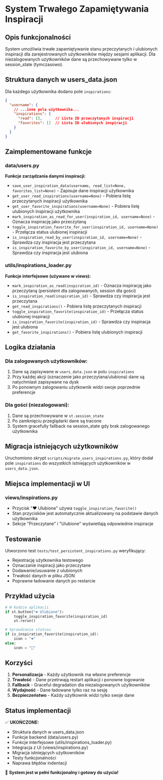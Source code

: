 # System Trwałego Zapamiętywania Inspiracji

## Opis funkcjonalności

System umożliwia trwałe zapamiętywanie stanu przeczytanych i ulubionych inspiracji dla zarejestrowanych użytkowników między sesjami aplikacji. Dla niezalogowanych użytkowników dane są przechowywane tylko w session_state (tymczasowo).

## Struktura danych w users_data.json

Dla każdego użytkownika dodano pole `inspirations`:

```json
{
  "username": {
    // ...inne pola użytkownika...
    "inspirations": {
      "read": [],      // Lista ID przeczytanych inspiracji
      "favorites": []  // Lista ID ulubionych inspiracji
    }
  }
}
```

## Zaimplementowane funkcje

### data/users.py

**Funkcje zarządzania danymi inspiracji:**

- `save_user_inspiration_data(username, read_list=None, favorites_list=None)` - Zapisuje dane inspiracji użytkownika
- `get_user_read_inspirations(username=None)` - Pobiera listę przeczytanych inspiracji użytkownika  
- `get_user_favorite_inspirations(username=None)` - Pobiera listę ulubionych inspiracji użytkownika
- `mark_inspiration_as_read_for_user(inspiration_id, username=None)` - Oznacza inspirację jako przeczytaną
- `toggle_inspiration_favorite_for_user(inspiration_id, username=None)` - Przełącza status ulubionej inspiracji
- `is_inspiration_read_by_user(inspiration_id, username=None)` - Sprawdza czy inspiracja jest przeczytana
- `is_inspiration_favorite_by_user(inspiration_id, username=None)` - Sprawdza czy inspiracja jest ulubiona

### utils/inspirations_loader.py

**Funkcje interfejsowe (używane w views):**

- `mark_inspiration_as_read(inspiration_id)` - Oznacza inspirację jako przeczytaną (persistent dla zalogowanych, session dla gości)
- `is_inspiration_read(inspiration_id)` - Sprawdza czy inspiracja jest przeczytana
- `get_read_inspirations()` - Pobiera listę przeczytanych inspiracji
- `toggle_inspiration_favorite(inspiration_id)` - Przełącza status ulubionej inspiracji
- `is_inspiration_favorite(inspiration_id)` - Sprawdza czy inspiracja jest ulubiona  
- `get_favorite_inspirations()` - Pobiera listę ulubionych inspiracji

## Logika działania

### Dla zalogowanych użytkowników:
1. Dane są zapisywane w `users_data.json` w polu `inspirations`
2. Przy każdej akcji (oznaczenie jako przeczytana/ulubiona) dane są natychmiast zapisywane na dysk
3. Po ponownym zalogowaniu użytkownik widzi swoje poprzednie preferencje

### Dla gości (niezalogowani):
1. Dane są przechowywane w `st.session_state`
2. Po zamknięciu przeglądarki dane są tracone
3. System gracefully fallback na session_state gdy brak zalogowanego użytkownika

## Migracja istniejących użytkowników

Uruchomiono skrypt `scripts/migrate_users_inspirations.py`, który dodał pole `inspirations` do wszystkich istniejących użytkowników w `users_data.json`.

## Miejsca implementacji w UI

### views/inspirations.py
- Przycisk "❤️ Ulubione" używa `toggle_inspiration_favorite()`
- Stan przycisków jest automatycznie aktualizowany na podstawie danych użytkownika
- Sekcje "Przeczytane" i "Ulubione" wyświetlają odpowiednie inspiracje

## Testowanie

Utworzono test `tests/test_persistent_inspirations.py` weryfikujący:
- Rejestrację użytkownika testowego
- Oznaczanie inspiracji jako przeczytane
- Dodawanie/usuwanie z ulubionych  
- Trwałość danych w pliku JSON
- Poprawne ładowanie danych po restarcie

## Przykład użycia

```python
# W kodzie aplikacji
if st.button("❤️ Ulubione"):
    toggle_inspiration_favorite(inspiration_id)
    st.rerun()

# Sprawdzanie statusu
if is_inspiration_favorite(inspiration_id):
    icon = "❤️"
else:
    icon = "🤍"
```

## Korzyści

1. **Personalizacja** - Każdy użytkownik ma własne preferencje
2. **Trwałość** - Dane przetrwają restart aplikacji i ponowne logowanie
3. **Fallback** - Graceful degradation dla niezalogowanych użytkowników
4. **Wydajność** - Dane ładowane tylko raz na sesję
5. **Bezpieczeństwo** - Każdy użytkownik widzi tylko swoje dane

## Status implementacji

✅ **UKOŃCZONE:**
- Struktura danych w users_data.json
- Funkcje backend (data/users.py)
- Funkcje interfejsowe (utils/inspirations_loader.py) 
- Integracja z UI (views/inspirations.py)
- Migracja istniejących użytkowników
- Testy funkcjonalności
- Naprawa błędów indentacji

🎉 **System jest w pełni funkcjonalny i gotowy do użycia!**
